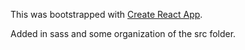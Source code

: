 This was bootstrapped with [Create React App](https://github.com/facebookincubator/create-react-app).

Added in sass and some organization of the src folder.